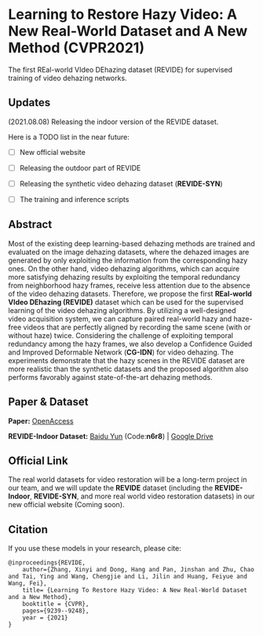 # Learning to Restore Hazy Video: A New Real-World Dataset and A New Method (CVPR2021)
The first REal-world VIdeo DEhazing dataset (REVIDE) for supervised training of video dehazing networks.

## Updates
(2021.08.08) Releasing the indoor version of the REVIDE dataset.

Here is a TODO list in the near future:

- [ ] New official website
- [ ] Releasing the outdoor part of REVIDE
- [ ] Releasing the synthetic video dehazing dataset (**REVIDE-SYN**)
- [ ] The training and inference scripts


## Abstract
Most of the existing deep learning-based dehazing methods are trained and evaluated on the image dehazing datasets, where the dehazed images are generated by only
exploiting the information from the corresponding hazy ones. On the other hand, video dehazing algorithms, which can acquire more satisfying dehazing results by exploiting the
temporal redundancy from neighborhood hazy frames, receive less attention due to the absence of the video dehazing datasets. Therefore, we propose the first **REal-world VIdeo
DEhazing (REVIDE)** dataset which can be used for the supervised learning of the video dehazing algorithms. By utilizing a well-designed video acquisition system, we can
capture paired real-world hazy and haze-free videos that are perfectly aligned by recording the same scene (with or without haze) twice. Considering the challenge of exploiting temporal redundancy among the hazy frames, we also develop a Confidence Guided and Improved Deformable Network (**CG-IDN**) for video dehazing. The experiments demonstrate that the hazy scenes in the REVIDE dataset are more realistic than the synthetic datasets and the proposed algorithm also performs favorably against state-of-the-art dehazing methods.

## Paper & Dataset
**Paper:** [OpenAccess](https://openaccess.thecvf.com/content/CVPR2021/papers/Zhang_Learning_To_Restore_Hazy_Video_A_New_Real-World_Dataset_and_CVPR_2021_paper.pdf)

**REVIDE-Indoor Dataset:** [Baidu Yun](https://pan.baidu.com/s/1fycPTzcyEAJkgN-hKKi6ew) (Code:**n6r8**) |  [Google Drive](https://drive.google.com/drive/u/0/folders/1MuxE6zcXCFyommxzUvFKCUxNJVMYr50k) 

## Official Link
The real world datasets for video restoration will be a long-term project in our team, and we will update the **REVIDE** dataset (including the **REVIDE-Indoor**, **REVIDE-SYN**, and more real world video restoration datasets) in our new official website (Coming soon).

## Citation

If you use these models in your research, please cite:

	@inproceedings{REVIDE,
		author={Zhang, Xinyi and Dong, Hang and Pan, Jinshan and Zhu, Chao and Tai, Ying and Wang, Chengjie and Li, Jilin and Huang, Feiyue and Wang, Fei},
		title= {Learning To Restore Hazy Video: A New Real-World Dataset and a New Method},
		booktitle = {CVPR},
		pages={9239--9248},
		year = {2021}
	}
